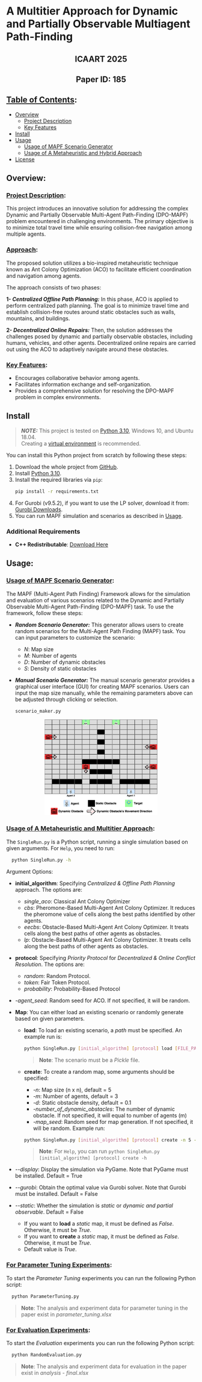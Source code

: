 # **A Multitier Approach for Dynamic and Partially Observable Multiagent Path-Finding**

## <div align="center">ICAART 2025</div>
## <div align="center">Paper ID: 185</div>

## <u>Table of Contents</u>:
- [Overview](#overview)
  - [Project Description](#Project-Description)
  - [Key Features](#Key-Features)
- [Install](#install)
- [Usage](#usage)
  - [Usage of MAPF Scenario Generator](#command-line)
  - [Usage of A Metaheuristic and Hybrid Approach](#web-based-user-interface)
- [License](#license)

## Overview:


###  <u>Project Description</u>:
This project introduces an innovative solution for addressing the complex Dynamic and Partially Observable Multi-Agent Path-Finding (DPO-MAPF) problem encountered in challenging environments. The primary objective is to minimize total travel time while ensuring collision-free navigation among multiple agents.

###  <u>Approach</u>:
The proposed solution utilizes a bio-inspired metaheuristic technique known as Ant Colony Optimization (ACO) to facilitate efficient coordination and navigation among agents. 

The approach consists of two phases:

**1- _Centralized Offline Path Planning:_** In this phase, ACO is applied to perform centralized path planning. The goal is to minimize travel time and establish collision-free routes around static obstacles such as walls, mountains, and buildings.

**2- _Decentralized Online Repairs:_** Then, the solution addresses the challenges posed by dynamic and partially observable obstacles, including humans, vehicles, and other agents. Decentralized online repairs are carried out using the ACO to adaptively navigate around these obstacles.

### <u>Key Features</u>: 
* Encourages collaborative behavior among agents.
* Facilitates information exchange and self-organization.
* Provides a comprehensive solution for resolving the DPO-MAPF problem in complex environments.


## Install
> **_NOTE:_** This project is tested on [Python 3.10](https://www.python.org/downloads/release/python-31011/), Windows 10, and Ubuntu 18.04.  
> Creating a [virtual environment](https://docs.python.org/3.10/library/venv.html) is recommended.

You can install this Python project from scratch by following these steps:

1. Download the whole project from [GitHub](https://github.com/aniltrue/NegoLog).
2. Install [Python 3.10](https://www.python.org/downloads/release/python-31011/).
3. Install the required libraries via `pip`:
    ```bash
    pip install -r requirements.txt 
    ```
4. For Gurobi (v9.5.2), if you want to use the LP solver, download it from: [Gurobi Downloads](https://www.gurobi.com/downloads/).
5. You can run MAPF simulation and scenarios as described in [Usage](#usage).

### Additional Requirements
- **C++ Redistributable**: [Download Here](https://learn.microsoft.com/en-us/cpp/windows/latest-supported-vc-redist?view=msvc-170)

## Usage:
###  <u>Usage of MAPF Scenario Generator</u>:
The MAPF (Multi-Agent Path Finding) Framework allows for the simulation and evaluation of various scenarios related to the Dynamic and Partially Observable Multi-Agent Path-Finding (DPO-MAPF) task. To use the framework, follow these steps:

* **_Random Scenario Generator:_** This generator allows users to create random scenarios for the Multi-Agent Path Finding (MAPF) task. You can input parameters to customize the scenario:
    *  _N_: Map size
    *  _M_: Number of agents
    *  _D_: Number of dynamic obstacles
    *  _S_: Density of static obstacles
* **_Manual Scenario Generator:_** The manual scenario generator provides a graphical user interface (GUI) for creating MAPF scenarios. Users can input the map size manually, while the remaining parameters above can be adjusted through clicking or selection.
      
  ```bash
  scenario_maker.py 
  ```

<div align="center"> <img src="updated_framework.png" width="300"></div>

###  <u>Usage of A Metaheuristic and Multitier Approach</u>:
The ```SingleRun.py``` is a Python script, running a single simulation based on given arguments. For `Help`, you need to run:
```bash
  python SingleRun.py -h
```

Argument Options:
- **initial_algorithm**: Specifying *Centralized & Offline Path Planning* approach. The options are:
  - *single_aco*: Classical Ant Colony Optimizer
  - *cbs*: Pheromone-Based Multi-Agent Ant Colony Optimizer. It reduces the pheromone value of cells along the best paths identified by other agents.
  - *eecbs*: Obstacle-Based Multi-Agent Ant Colony Optimizer. It treats cells along the best paths of other agents as obstacles.
  - *lp*: Obstacle-Based Multi-Agent Ant Colony Optimizer. It treats cells along the best paths of other agents as obstacles.
- **protocol**: Specifying *Priority Protocol* for *Decentralized & Online Conflict Resolution*. The options are:
  - *random*: Random Protocol.
  - *token*: Fair Token Protocol. 
  - *probability*: Probability-Based Protocol
- *-agent_seed*: Random seed for ACO. If not specified, it will be random.
- **Map**: You can either load an existing scenario or randomly generate based on given parameters.
  - **load**: To load an existing scenario, a *path* must be specified. An example run is:
    ```bash
    python SingleRun.py [initial_algorithm] [protocol] load [FILE_PATH]
    ```
      > **Note**: The scenario must be a *Pickle* file.
  - **create**: To create a random map, some arguments should be specified:
    - *-n*: Map size (n x n), default = 5
    - *-m*: Number of agents, default = 3
    - *-d*: Static obstacle density, default = 0.1
    - *-number_of_dynamic_obstacles*: The number of dynamic obstacle. If not specified, it will equal to number of agents (m)
    - *-map_seed*: Random seed for map generation. If not specified, it will be random.
    Example run:
    ```bash
    python SingleRun.py [initial_algorithm] [protocol] create -n 5 -m 3 -d 0.1
    ```
      
      > **Note**: For ```Help```, you can run ```python SingleRun.py [initial_algorithm] [protocol] create -h```

- *--display*: Display the simulation via PyGame. Note that PyGame must be installed. Default = True
- *--gurobi*: Obtain the optimal value via Gurobi solver. Note that Gurobi must be installed. Default = False
- *--static*: Whether the simulation is *static* or *dynamic and partial observable*. Default = False 
  - If you want to **load** a *static* map, it must be defined as *False*. Otherwise, it must be *True*.
  - If you want to **create** a *static* map, it must be defined as *False*. Otherwise, it must be *True*.
  - Default value is *True*.

###  <u>For Parameter Tuning Experiments</u>:
  To start the *Parameter Tuning* experiments you can run the following Python script:
  ```bash
    python ParameterTuning.py
  ```

  > **Note**: The analysis and experiment data for parameter tuning in the paper exist in *parameter_tuning.xlsx*


###  <u>For Evaluation Experiments</u>:
  To start the *Evaluation* experiments you can run the following Python script:
  ```bash
    python RandomEvaluation.py
  ```

  > **Note**: The analysis and experiment data for evaluation in the paper exist in *analysis - final.xlsx*
